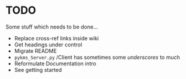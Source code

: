 # TODO

Some stuff which needs to be done...

* Replace cross-ref links inside wiki
* Get headings under control
* Migrate README
* `pykms_Server.py` /Client has sometimes some _underscores_ to much
* Reformulate Documentation intro
* See getting started
